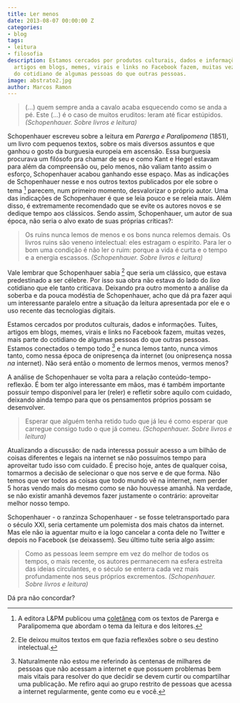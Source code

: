 ```yaml
---
title: Ler menos
date: 2013-08-07 00:00:00 Z
categories:
- blog
tags:
- leitura
- filosofia
description: Estamos cercados por produtos culturais, dados e informações. Tuítes,
  artigos em blogs, memes, virais e links no Facebook fazem, muitas vezes, mais parte
  do cotidiano de algumas pessoas do que outras pessoas.
image: abstrato2.jpg
author: Marcos Ramon
---
```


> (...) quem sempre anda a cavalo acaba esquecendo
como se anda a pé. Este (...) é o caso de muitos eruditos: leram até ficar estúpidos. *(Schopenhauer. Sobre livros e leitura)*

Schopenhauer escreveu sobre a leitura em *Parerga e Paralipomena* (1851), um livro com pequenos textos, sobre os mais diversos assuntos e que ganhou o gosto da burguesia europeia em ascensão. Essa burguesia procurava um filósofo pra chamar de seu e como Kant e Hegel estavam para além da compreensão ou, pelo menos, não valiam tanto assim o esforço, Schopenhauer acabou ganhando esse espaço.
Mas as indicações de Schopenhauer nesse e nos outros textos publicados por ele sobre o tema [^1] parecem, num primeiro momento, desvalorizar o próprio autor. Uma das indicações de Schopenhauer é que se leia pouco e se releia mais. Além disso, é extremamente recomendado que se evite os autores novos e se dedique tempo aos clássicos. Sendo assim, Schopenhauer, um autor de sua época, não seria o alvo exato de suas próprias críticas?:

> Os ruins nunca lemos de menos e os bons nunca relemos demais. Os livros ruins são veneno intelectual: eles estragam o espírito.
Para ler o bom uma condição é não ler o ruim: porque a vida é curta e o tempo e a energia escassos. *(Schopenhauer. Sobre livros e leitura)*

Vale lembrar que Schopenhauer sabia [^2] que seria um clássico, que estava predestinado a ser célebre. Por isso sua obra não estava do lado do *lixo* cotidiano que ele tanto criticava. Deixando pra outro momento a análise da soberba e da pouca modéstia de Schopenhauer, acho que dá pra fazer aqui um interessante paralelo entre a situação da leitura apresentada por ele e o uso recente das tecnologias digitais.

Estamos cercados por produtos culturais, dados e informações. Tuítes, artigos em blogs, memes, virais e links no Facebook fazem, muitas vezes, mais parte do cotidiano de algumas pessoas do que outras pessoas. Estamos conectados o tempo todo [^3] e nunca lemos tanto, nunca vimos tanto, como nessa época de onipresença da internet (ou onipresença nossa *na* internet). Não será então o momento de lermos menos, vermos menos?

A análise de Schopenhauer se volta para a relação conteúdo-tempo-reflexão. É bom ter algo interessante em mãos, mas é também importante possuir tempo disponível para ler (reler) e refletir sobre aquilo com cuidado, deixando ainda tempo para que os pensamentos próprios possam se desenvolver.

> Esperar que alguém tenha retido tudo que já leu é como esperar que carregue consigo tudo o que já comeu. *(Schopenhauer. Sobre livros e leitura)*

Atualizando a discussão: de nada interessa possuir acesso a um bilhão de coisas diferentes e legais na internet se não possuímos tempo para aproveitar tudo isso com cuidado. É preciso hoje, antes de qualquer coisa, tomarmos a decisão de selecionar o que nos serve e de que forma. Não temos que ver todos as coisas que todo mundo vê na internet, nem perder 5 horas vendo mais do mesmo como se não houvesse amanhã. Na verdade, se não existir amanhã devemos fazer justamente o contrário: aproveitar melhor nosso tempo. 

Schopenhauer - o ranzinza Schopenhauer - se fosse teletransportado para o século XXI, seria certamente um polemista dos mais chatos da internet. Mas ele não ia aguentar muito e ia logo cancelar a conta dele no Twitter e depois no Facebook (se deixassem).  Seu último tuíte seria algo assim:

> Como as pessoas leem sempre em vez do melhor de todos os tempos, o mais recente, os autores permanecem na esfera estreita das ideias circulantes, e o século se enterra cada vez mais  profundamente nos seus próprios excrementos. *(Schopenhauer. Sobre livros e leitura)*

Dá pra não concordar?

[^1]: A editora L&PM publicou uma [coletânea](http://www.lpm.com.br/site/default.asp?Template=../livros/layout_produto.asp&CategoriaID=526091&ID=718017) com os textos de Parerga e Paralipomema que abordam o tema da leitura e dos leitores.
[^2]: Ele deixou muitos textos em que fazia reflexões sobre o seu destino intelectual.
[^3]: Naturalmente não estou me referindo às centenas de milhares de pessoas que não acessam a internet e que possuem problemas bem mais vitais para resolver do que decidir se devem curtir ou compartilhar uma publicação. Me refiro aqui ao grupo restrito de pessoas que acessa a internet regularmente, gente como eu e você.

